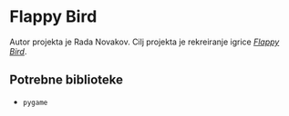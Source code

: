 # Flappy Bird
Autor projekta je Rada Novakov. Cilj projekta je rekreiranje igrice [*Flappy Bird*](https://en.wikipedia.org/wiki/Flappy_Bird).

## Potrebne biblioteke
- `pygame`
